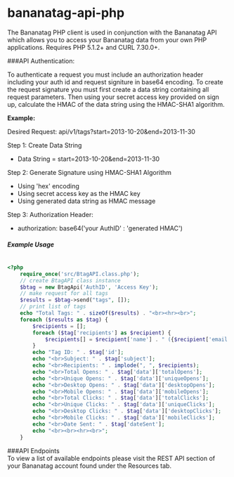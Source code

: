 # bananatag-api-php
The Bananatag PHP client is used in conjunction with the Bananatag API which allows you to access your Bananatag data from your own PHP applications. Requires PHP 5.1.2+ and CURL 7.30.0+.

###API Authentication:</h4>

To authenticate a request you must include an authorization header including your auth id and request signiture in base64 encoding. To create the request signature you must first create a data string containing all request parameters. Then using your secret access key provided on sign up, calculate the HMAC of the data string using the HMAC-SHA1 algorithm.

<b>Example:</b>

Desired Request: api/v1/tags?start=2013-10-20&end=2013-11-30

Step 1: Create Data String  
* Data String = start=2013-10-20&end=2013-11-30

Step 2: Generate Signature using HMAC-SHA1 Algorithm
* Using 'hex' encoding
* Using secret access key as the HMAC key
* Using generated data string as HMAC message

Step 3: Authorization Header:
* authorization: base64('your AuthID' : 'generated HMAC')  

##### Example Usage
```php

<?php
    require_once('src/BtagAPI.class.php');
    // create BtagAPI class instance
	$btag = new BtagApi('AuthID', 'Access Key');
    // make request for all tags
	$results = $btag->send("tags", []);
    // print list of tags
    echo "Total Tags: " . sizeOf($results) . "<br><hr><br>";
    foreach ($results as $tag) {
        $recipients = [];
        foreach ($tag['recipients'] as $recipient) {
            $recipients[] = $recipient['name'] . " ({$recipient['email']})";
        }
        echo "Tag ID: " . $tag['id'];
        echo "<br>Subject: " . $tag['subject'];
        echo "<br>Recipients: " . implode(", ", $recipients);
        echo "<br>Total Opens: " . $tag['data']['totalOpens'];
        echo "<br>Unique Opens: " . $tag['data']['uniqueOpens'];
        echo "<br>Desktop Opens: " . $tag['data']['desktopOpens'];
        echo "<br>Mobile Opens: " . $tag['data']['mobileOpens'];
        echo "<br>Total Clicks: " . $tag['data']['totalClicks'];
        echo "<br>Unique Clicks: " . $tag['data']['uniqueClicks'];
        echo "<br>Desktop Clicks: " . $tag['data']['desktopClicks'];
        echo "<br>Mobile Clicks: " . $tag['data']['mobileClicks'];
        echo "<br>Date Sent: " . $tag['dateSent'];
        echo "<br><br><hr><br>";
    }
```

###API Endpoints  
To view a list of available endpoints please visit the REST API section of your Bananatag account found under the Resources tab.
